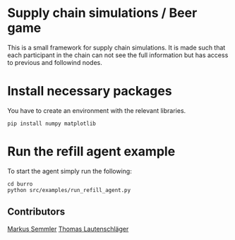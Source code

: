 # Supply chain simulations / Beer game

This is a small framework for supply chain simulations. It is made such that each participant in the chain can
not see the full information but has access to previous and followind nodes.

# Install necessary packages

You have to create an environment with the relevant libraries.

```
pip install numpy matplotlib
```

# Run the refill agent example

To start the agent simply run the following:
```
cd burro
python src/examples/run_refill_agent.py
```

## Contributors

[Markus Semmler](https://github.com/kosmitive/ )
[Thomas Lautenschläger](https://github.com/kosmitive/ )